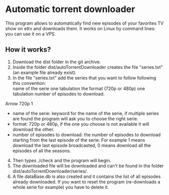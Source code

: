 # Automatic torrent downloader

This program allows to automatically find new episodes of your favorites TV show on ettv and downloads them.
It works on Linux by command lines: you can use it on a VPS.

## How it works?

1. Download the dist folder in the git archive.
2. Inside the folder dist/autoTorrentDownloader creates the file "series.txt" (an example file already exist).
3. In the file "series.txt" add the series that you want to follow following this convention:  
name of the serie one tabulation the format (720p or 480p) one tabulation number of episodes to download.

Arrow	720p	1
 
* name of the serie: keyword for the name of the serie, if multiple series are found the program will ask you to choose the right serie.  
* format: 720p or 480p, if the one you choose is not available it will download the other.
* number of episodes to download: the number of episodes to download starting from the last episode of the serie. For example 1 means download the last episode broadcasted, 0 means download all the episodes of all the seasons.

4. Then types ./check and the program will begin.
5. The downloaded file will be downloaded and can't be found in the folder dist/autoTorrentDownloader/series/.
6. A file dataBase.db is also created and it contains the list of all episodes already downloaded. If you want to reset the program (re-downloads a whole serie for example) you have to delete it.
